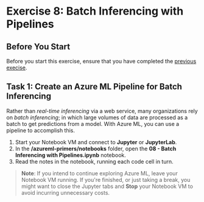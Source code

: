 # Exercise 8: Batch Inferencing with Pipelines

## Before You Start

Before you start this exercise, ensure that you have completed the [previous execise](ex7.md).

## Task 1: Create an Azure ML Pipeline for Batch Inferencing

Rather than *real-time inferencing* via a web service, many organizations rely on *batch inferencing*; in which large volumes of data are processed as a batch to get predictions from a model. With Azure ML, you can use a pipeline to accomplish this.

1. Start your Notebook VM and connect to **Jupyter** or **JupyterLab**.
2. In the **/azureml-primers/notebooks** folder, open the **08 - Batch Inferencing with Pipelines.ipynb** notebook.
3. Read the notes in the notebook, running each code cell in turn.

> **Note**: If you intend to continue exploring Azure ML, leave your Notebook VM running. If you're finished, or just taking a break, you might want to close the Jupyter tabs and **Stop** your Notebook VM to avoid incurring unnecessary costs.
